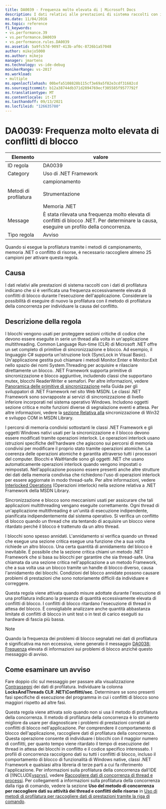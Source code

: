 ```yaml
---
title: DA0039 - Frequenza molto elevata di | Microsoft Docs
description: I dati relativi alle prestazioni di sistema raccolti con i dati di profilatura indicano che si è verificata una frequenza eccessivamente elevata di conflitti di blocco durante l'esecuzione dell'applicazione.
ms.date: 11/04/2016
ms.topic: reference
f1_keywords:
- vs.performance.39
- vs.performance.DA0039
- vs.performance.rules.DA0039
ms.assetid: 5a9fc57d-9097-413b-af0c-8726b1a57048
author: mikejo5000
ms.author: mikejo
manager: jmartens
ms.technology: vs-ide-debug
monikerRange: vs-2017
ms.workload:
- multiple
ms.openlocfilehash: 00befa5108828b115cf3e69a5f82e3cdf31682cd
ms.sourcegitcommit: b12a38744db371d2894769ecf305585f9577792f
ms.translationtype: MT
ms.contentlocale: it-IT
ms.lasthandoff: 09/13/2021
ms.locfileid: "126635780"
---
```

# <a name="da0039-very-high-rate-of-lock-contentions"></a>DA0039: Frequenza molto elevata di conflitti di blocco

|Elemento|valore|
|-|-|
|ID regola|DA0039|
|Category|Uso di .NET Framework|
|Metodi di profilatura|campionamento<br /><br /> Strumentazione<br /><br /> Memoria .NET|
|Message|È stata rilevata una frequenza molto elevata di conflitti di blocco .NET. Per determinare la causa, eseguire un profilo della concorrenza.|
|Tipo regola|Avviso|

 Quando si esegue la profilatura tramite i metodi di campionamento, memoria .NET o conflitto di risorse, è necessario raccogliere almeno 25 campioni per attivare questa regola.

## <a name="cause"></a>Causa
 I dati relativi alle prestazioni di sistema raccolti con i dati di profilatura indicano che si è verificata una frequenza eccessivamente elevata di conflitti di blocco durante l'esecuzione dell'applicazione. Considerare la possibilità di eseguire di nuovo la profilatura con il metodo di profilatura della concorrenza per individuare la causa del conflitto.

## <a name="rule-description"></a>Descrizione della regola
 I blocchi vengono usati per proteggere sezioni critiche di codice che devono essere eseguite in serie un thread alla volta in un'applicazione multithreading. Common Language Run-time (CLR) di Microsoft .NET offre un set completo di primitive di sincronizzazione e blocco. Ad esempio, il linguaggio C# supporta un'istruzione lock (SyncLock in Visual Basic). Un'applicazione gestita può chiamare i metodi Monitor.Enter e Monitor.Exit nello spazio dei nomi System.Threading per acquisire e rilasciare direttamente un blocco. .NET Framework supporta primitive di sincronizzazione e blocco aggiuntive, includendo classi che supportano mutex, blocchi ReaderWriter e semafori. Per altre informazioni, vedere [Panoramica delle primitive di sincronizzazione](/dotnet/standard/threading/overview-of-synchronization-primitives) nella Guida per gli sviluppatori di .NET Framework nel sito Web MSDN. Le classi .NET Framework sono sovrapposte ai servizi di sincronizzazione di livello inferiore incorporati nel sistema operativo Windows. Includono oggetti sezione critica e molte funzioni diverse di segnalazione eventi e attesa. Per altre informazioni, vedere la [sezione Relativa alla](/windows/win32/sync/synchronization) sincronizzazione di Win32 e sviluppo COM in MSDN Library.

 I percorsi di memoria condivisi sottostanti le classi .NET Framework e gli oggetti Windows nativi usati per la sincronizzazione e il blocco devono essere modificati tramite operazioni interlock. Le operazioni interlock usano istruzioni specifiche dell'hardware che agiscono sui percorsi di memoria condivisi per modificare il proprio stato tramite operazioni atomiche. La coerenza delle operazioni atomiche è garantita attraverso tutti i processori del computer. Blocchi e WaitHandle sono gli oggetti .NET che usano automaticamente operazioni interlock quando vengono impostati o reimpostati. Nell'applicazione possono essere presenti anche altre strutture dei dati della memoria condivisa che richiedono l'uso di operazioni interlock per essere aggiornate in modo thread-safe. Per altre informazioni, vedere [Interlocked Operations](/dotnet/api/system.threading.interlocked) (Operazioni interlock) nella sezione relativa a .NET Framework della MSDN Library.

 Sincronizzazione e blocco sono meccanismi usati per assicurare che tali applicazioni multithreading vengano eseguite correttamente. Ogni thread di un'applicazione multithreading è un'unità di esecuzione indipendente, pianificata indipendentemente dal sistema operativo. Si verifica un conflitto di blocco quando un thread che sta tentando di acquisire un blocco viene ritardato perché il blocco è trattenuto da un altro thread.

 I blocchi sono spesso annidati. L'annidamento si verifica quando un thread che esegue una sezione critica esegue una funzione che a sua volta richiede un altro blocco. Una certa quantità di annidamento del blocco è inevitabile. È possibile che la sezione critica chiami un metodo .NET Framework che si basa su blocchi per garantire che sia thread-safe. Una chiamata da una sezione critica nell'applicazione a un metodo Framework, che a sua volta usa un blocco tramite un handle di blocco diverso, causa l'annidamento dei blocchi. Condizioni del blocco annidate possono causare problemi di prestazioni che sono notoriamente difficili da individuare e correggere.

 Questa regola viene attivata quando misure adottate durante l'esecuzione di una profilatura indicano la presenza di quantità eccessivamente elevata di conflitti di blocco. I conflitti di blocco ritardano l'esecuzione di thread in attesa del blocco. È consigliabile analizzare anche quantità abbastanza limitate di conflitti di blocco in unit test o in test di carico eseguiti su hardware di fascia più bassa.

> [!NOTE]
> Quando la frequenza dei problemi di blocco segnalati nei dati di profilatura è significativa ma non eccessiva, viene generato il messaggio [DA0038: Frequenza](../profiling/da0038-high-rate-of-lock-contentions.md) elevata di informazioni sui problemi di blocco anziché questo messaggio di avviso.

## <a name="how-to-investigate-a-warning"></a>Come esaminare un avviso
 Fare doppio clic sul messaggio per passare alla visualizzazione [Contrassegni](../profiling/marks-view.md) dei dati di profilatura.  Individuare la colonna **LocksAndThreads CLR .NET\Conflitti/sec**. Determinare se sono presenti fasi specifiche di esecuzione del programma in cui i conflitti di blocco sono maggiori rispetto ad altre fasi.

 Questa regola viene attivata solo quando non si usa il metodo di profilatura della concorrenza. Il metodo di profilatura della concorrenza è lo strumento migliore da usare per diagnosticare i problemi di prestazioni correlati ai conflitti di blocco nell'applicazione. Per comprendere il comportamento di blocco dell'applicazione, raccogliere dati di profilatura della concorrenza. Questa operazione consente di individuare i blocchi con il maggior numero di conflitti, per quanto tempo viene ritardato il tempo di esecuzione del thread in attesa dei blocchi in conflitto e il codice specifico interessato. I profili di concorrenza raccolgono dati su tutti i conflitti di blocco, incluso il comportamento di blocco di funzionalità di Windows native, classi .NET Framework e qualsiasi altra libreria di terze parti a cui fa riferimento l'applicazione. Per informazioni sulla profilatura della concorrenza dall'IDE di [!INCLUDE[vsprvs](../code-quality/includes/vsprvs_md.md)], vedere [Raccogliere dati di concorrenza di thread e processi](../profiling/collecting-thread-and-process-concurrency-data.md). Per collegamenti a informazioni sulla profilatura della concorrenza dalla riga di comando, vedere la sezione **Uso del metodo di concorrenza per raccogliere dati su attività dei thread e conflitti delle risorse** in [Uso di metodi di profilatura per raccogliere dati di prestazioni tramite la riga di comando](../profiling/using-profiling-methods-to-collect-performance-data-from-the-command-line.md).
